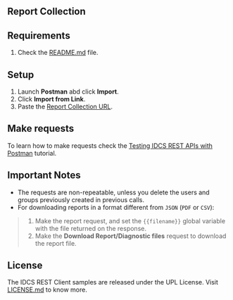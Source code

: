 ## Report Collection

## Requirements

1. Check the [README.md](README.md) file.

## Setup

1. Launch **Postman** abd click **Import**.
2. Click **Import from Link**.
3. Paste the [Report Collection URL](idcs_report_postman_collection.json).

## Make requests

To learn how to make requests check the [Testing IDCS REST APIs with Postman](http://apexapps.oracle.com/pls/apex/f?p=44785:112:0::::P112_CONTENT_ID:13484) tutorial.

## Important Notes

- The requests are non-repeatable, unless you delete the users and groups previously created in previous calls.
- For downloading reports in a format different from ``JSON`` (``PDF`` or ``CSV``):

> 1. Make the report request, and set the ``{{filename}}`` global variable with the file returned on the response.
> 2. Make the **Download Report/Diagnostic files** request to download the report file.

## License

The IDCS REST Client samples are released under the UPL License. Visit [LICENSE.md](LICENSE.md) to know more.